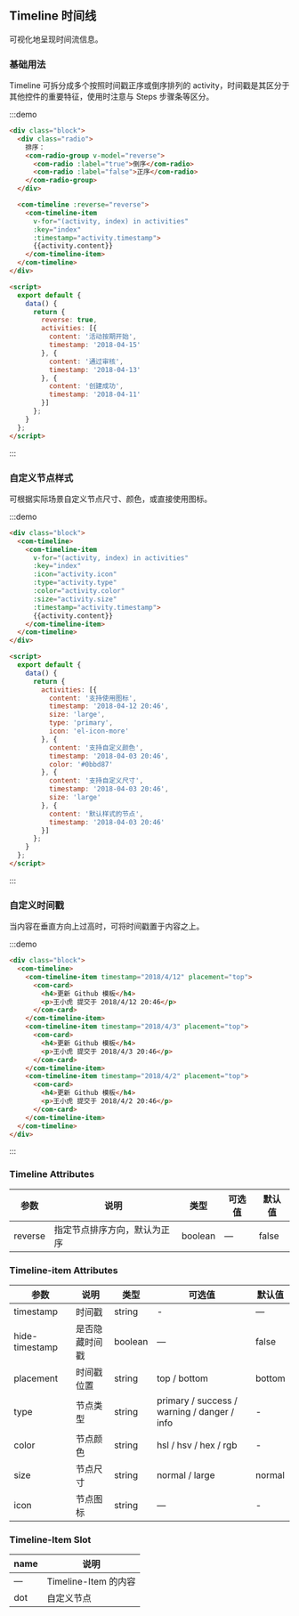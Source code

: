 ## Timeline 时间线

可视化地呈现时间流信息。

### 基础用法

Timeline 可拆分成多个按照时间戳正序或倒序排列的 activity，时间戳是其区分于其他控件的重要特征，使⽤时注意与 Steps 步骤条等区分。

:::demo
```html
<div class="block">
  <div class="radio">
    排序：
    <com-radio-group v-model="reverse">
      <com-radio :label="true">倒序</com-radio>
      <com-radio :label="false">正序</com-radio>
    </com-radio-group>
  </div>

  <com-timeline :reverse="reverse">
    <com-timeline-item
      v-for="(activity, index) in activities"
      :key="index"
      :timestamp="activity.timestamp">
      {{activity.content}}
    </com-timeline-item>
  </com-timeline>
</div>

<script>
  export default {
    data() {
      return {
        reverse: true,
        activities: [{
          content: '活动按期开始',
          timestamp: '2018-04-15'
        }, {
          content: '通过审核',
          timestamp: '2018-04-13'
        }, {
          content: '创建成功',
          timestamp: '2018-04-11'
        }]
      };
    }
  };
</script>
```
:::

### ⾃定义节点样式

可根据实际场景⾃定义节点尺⼨、颜⾊，或直接使⽤图标。

:::demo
```html
<div class="block">
  <com-timeline>
    <com-timeline-item
      v-for="(activity, index) in activities"
      :key="index"
      :icon="activity.icon"
      :type="activity.type"
      :color="activity.color"
      :size="activity.size"
      :timestamp="activity.timestamp">
      {{activity.content}}
    </com-timeline-item>
  </com-timeline>
</div>

<script>
  export default {
    data() {
      return {
        activities: [{
          content: '支持使用图标',
          timestamp: '2018-04-12 20:46',
          size: 'large',
          type: 'primary',
          icon: 'el-icon-more'
        }, {
          content: '支持自定义颜色',
          timestamp: '2018-04-03 20:46',
          color: '#0bbd87'
        }, {
          content: '支持自定义尺寸',
          timestamp: '2018-04-03 20:46',
          size: 'large'
        }, {
          content: '默认样式的节点',
          timestamp: '2018-04-03 20:46'
        }]
      };
    }
  };
</script>
```
:::

### ⾃定义时间戳

当内容在垂直⽅向上过⾼时，可将时间戳置于内容之上。

:::demo
```html
<div class="block">
  <com-timeline>
    <com-timeline-item timestamp="2018/4/12" placement="top">
      <com-card>
        <h4>更新 Github 模板</h4>
        <p>王小虎 提交于 2018/4/12 20:46</p>
      </com-card>
    </com-timeline-item>
    <com-timeline-item timestamp="2018/4/3" placement="top">
      <com-card>
        <h4>更新 Github 模板</h4>
        <p>王小虎 提交于 2018/4/3 20:46</p>
      </com-card>
    </com-timeline-item>
    <com-timeline-item timestamp="2018/4/2" placement="top">
      <com-card>
        <h4>更新 Github 模板</h4>
        <p>王小虎 提交于 2018/4/2 20:46</p>
      </com-card>
    </com-timeline-item>
  </com-timeline>
</div>
```
:::

### Timeline Attributes
| 参数      | 说明    | 类型      | 可选值       | 默认值   |
|---------- |-------- |---------- |-------------  |-------- |
| reverse | 指定节点排序方向，默认为正序 | boolean | — | false |

### Timeline-item Attributes
| 参数      | 说明    | 类型      | 可选值       | 默认值   |
|---------- |-------- |---------- |-------------  |-------- |
| timestamp     | 时间戳 | string  | - | — |
| hide-timestamp  | 是否隐藏时间戳 | boolean | — | false |
| placement | 时间戳位置 | string | top / bottom | bottom |
| type | 节点类型 | string | primary / success / warning / danger / info | - |
| color | 节点颜色 | string | hsl / hsv / hex / rgb | - |
| size | 节点尺寸 | string | normal / large | normal |
| icon | 节点图标 | string | — | - |

### Timeline-Item Slot
| name | 说明 |
|------|--------|
| — | Timeline-Item 的内容 |
| dot | 自定义节点 |
